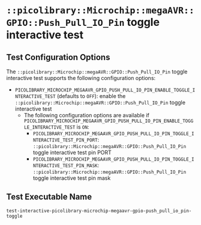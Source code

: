 # `::picolibrary::Microchip::megaAVR::GPIO::Push_Pull_IO_Pin` toggle interactive test

## Test Configuration Options
The `::picolibrary::Microchip::megaAVR::GPIO::Push_Pull_IO_Pin` toggle interactive test
supports the following configuration options:
- `PICOLIBRARY_MICROCHIP_MEGAAVR_GPIO_PUSH_PULL_IO_PIN_ENABLE_TOGGLE_INTERACTIVE_TEST`
  (defaults to `OFF`): enable the
  `::picolibrary::Microchip::megaAVR::GPIO::Push_Pull_IO_Pin` toggle interactive test
    - The following configuration options are available if
      `PICOLIBRARY_MICROCHIP_MEGAAVR_GPIO_PUSH_PULL_IO_PIN_ENABLE_TOGGLE_INTERACTIVE_TEST`
      is `ON`:
        - `PICOLIBRARY_MICROCHIP_MEGAAVR_GPIO_PUSH_PULL_IO_PIN_TOGGLE_INTERACTIVE_TEST_PIN_PORT`:
          `::picolibrary::Microchip::megaAVR::GPIO::Push_Pull_IO_Pin` toggle interactive
          test pin PORT
        - `PICOLIBRARY_MICROCHIP_MEGAAVR_GPIO_PUSH_PULL_IO_PIN_TOGGLE_INTERACTIVE_TEST_PIN_MASK`:
          `::picolibrary::Microchip::megaAVR::GPIO::Push_Pull_IO_Pin` toggle interactive
          test pin mask

## Test Executable Name
`test-interactive-picolibrary-microchip-megaavr-gpio-push_pull_io_pin-toggle`

